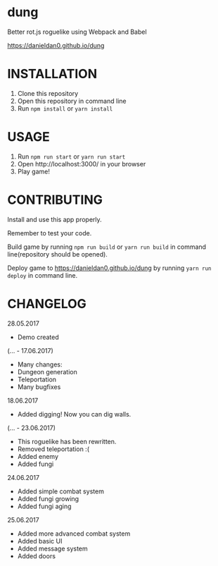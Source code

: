 # dung
Better rot.js roguelike using Webpack and Babel

https://danieldan0.github.io/dung

# INSTALLATION

 1. Clone this repository
 2. Open this repository in command line
 3. Run `npm install` or `yarn install`

# USAGE

 1. Run `npm run start` or `yarn run start`
 2. Open http://localhost:3000/ in your browser
 3. Play game!

# CONTRIBUTING

Install and use this app properly.

Remember to test your code.

Build game by running `npm run build` or `yarn run build` in command line(repository should be opened).

Deploy game to https://danieldan0.github.io/dung by running `yarn run deploy` in command line.

# CHANGELOG

28.05.2017
 - Demo created

(... - 17.06.2017)
 - Many changes:
  - Dungeon generation
  - Teleportation
  - Many bugfixes

18.06.2017
 - Added digging! Now you can dig walls.

(... - 23.06.2017)
 - This roguelike has been rewritten.
 - Removed teleportation :(
 - Added enemy
 - Added fungi

24.06.2017
 - Added simple combat system
 - Added fungi growing
 - Added fungi aging

25.06.2017
 - Added more advanced combat system
 - Added basic UI
 - Added message system
 - Added doors
